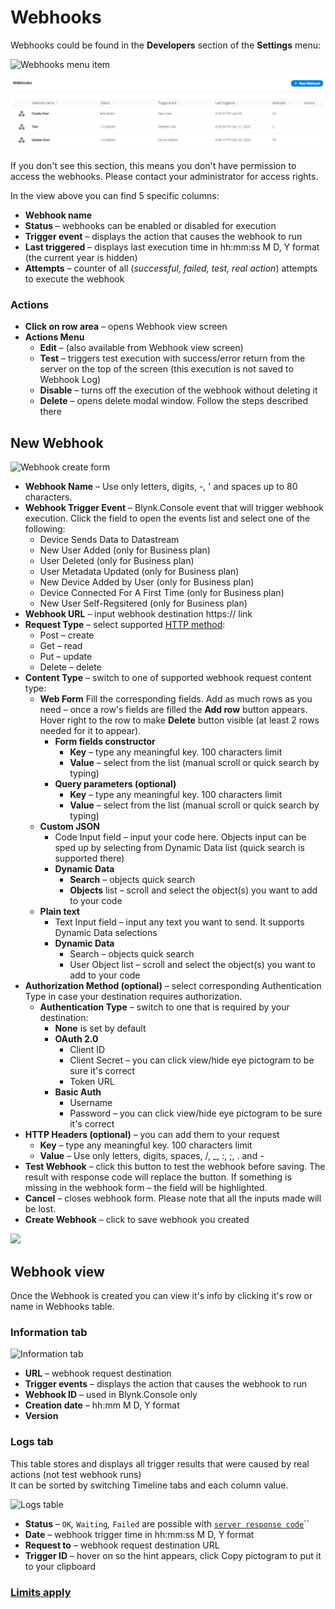 # Webhooks

Webhooks could be found in the **Developers** section of the **Settings** menu:

![Webhooks menu item](../../../.gitbook/assets/webhook-menu.png)

![Webhooks list](../../../.gitbook/assets/webhooks.png)

If you don't see this section, this means you don't have permission to access the webhooks. Please contact your administrator for access rights.

In the view above you can find 5 specific columns:

* **Webhook name**
* **Status** – webhooks can be enabled or disabled for execution
* **Trigger event** – displays the action that causes the webhook to run
* **Last triggered** – displays last execution time in hh:mm:ss M D, Y format (the current year is hidden)
* **Attempts** – counter of all (_successful, failed, test, real action_) attempts to execute the webhook

### Actions

* **Click on row area** – opens Webhook view screen
* **Actions Menu**
  * **Edit** – (also available from Webhook view screen)
  * **Test** – triggers test execution with success/error return from the server on the top of the screen (this execution is not saved to Webhook Log)
  * **Disable** – turns off the execution of the webhook without deleting it
  * **Delete** – opens delete modal window. Follow the steps described there&#x20;

## New Webhook

![Webhook create form](<../../../.gitbook/assets/new-webhook (1).gif>)

* **Webhook Name** – Use only letters, digits, -, ' and spaces up to 80 characters.&#x20;
* **Webhook Trigger Event** – Blynk.Console event that will trigger webhook execution. Click the field to open the events list and select one of the following:
  * Device Sends Data to Datastream
  * New User Added (only for Business plan)
  * User Deleted (only for Business plan)
  * User Metadata Updated (only for Business plan)
  * New Device Added by User  (only for Business plan)
  * Device Connected For A First Time (only for Business plan)
  * New User Self-Regsitered (only for Business plan)
* **Webhook URL** – input webhook destination https:// link &#x20;
* **Request Type** – select supported [HTTP method](https://www.restapitutorial.com/lessons/httpmethods.html):
  * Post – create
  * Get – read
  * Put – update
  * Delete – delete&#x20;
* **Content Type** – switch to one of supported webhook request content type:&#x20;
  * **Web Form**  Fill the corresponding fields.  Add as much rows as you need – once a row's fields are filled the **Add row** button appears. Hover right to the row to make **Delete** button visible (at least 2 rows needed for it to appear).
    * **Form fields constructor**
      * **Key** – type any meaningful key. 100 characters limit
      * **Value** – select from the list (manual scroll or quick search by typing)
    * **Query parameters (optional)**
      * **Key** – type any meaningful key. 100 characters limit
      * **Value** – select from the list (manual scroll or quick search by typing)&#x20;
  * **Custom JSON**
    * Code Input field – input your code here. Objects input can be sped up by selecting from Dynamic Data list (quick search is supported there)
    * **Dynamic Data**
      * **Search** – objects quick search&#x20;
      * **Objects** list – scroll and select the object(s) you want to add to your code
  * **Plain text**
    * Text Input field – input any text you want to send. It supports Dynamic Data selections
    * **Dynamic Data**
      * Search – objects quick search
      * User Object list – scroll and select the object(s) you want to add to your code
* **Authorization Method (optional)** – select corresponding Authentication Type in case your destination requires authorization.
  * **Authentication Type** – switch to one that is required by your destination:
    * **None** is set by default
    * **OAuth 2.0**
      * Client ID&#x20;
      * Client Secret – you can click view/hide eye pictogram to be sure it's correct
      * Token URL
    * **Basic Auth**
      * Username
      * Password – you can click view/hide eye pictogram to be sure it's correct
* **HTTP Headers (optional)** – you can add them to your request
  * **Key** – type any meaningful key. 100 characters limit
  * **Value** – Use only letters, digits, spaces, /, \_, :, ;, . and -&#x20;
* **Test Webhook** – click this button to test the webhook before saving. The result with response code will replace the button. If something is missing in the webhook form – the field will be highlighted.
* **Cancel** – closes webhook form. Please note that all the inputs made will be lost.
* **Create Webhook** – click to save webhook you created

![](../../../.gitbook/assets/test-webhook.gif)

## Webhook view

Once the Webhook is created you can view it's info by clicking it's row or name in Webhooks table.

### Information tab

![Information tab](../../../.gitbook/assets/webhook\_view.png)

* **URL** – webhook request destination&#x20;
* **Trigger events** – displays the action that causes the webhook to run
* **Webhook ID** – used in Blynk.Console only&#x20;
* **Creation date** – hh:mm M D, Y format
* **Version**

### Logs tab

This table stores and displays all trigger results that were caused by real actions (not test webhook runs)\
It can be sorted by switching Timeline tabs and each column value.

![Logs table](../../../.gitbook/assets/webhook\_log.png)

* **Status** – `OK`_,_ `Waiting`_,_ `Failed` are possible with [`server response code`](https://developer.mozilla.org/en-US/docs/Web/HTTP/Status)\`\`
* **Date** – webhook trigger time in hh:mm:ss M D, Y format&#x20;
* **Request to** – webhook request destination URL
* **Trigger ID** – hover on so the hint appears, click Copy pictogram to put it to your clipboard

### [Limits apply](https://app.gitbook.com/o/-MGgwMU-psr5G97JR9kv/s/zeT8lDbpeVqvHIuM84Gv/)
